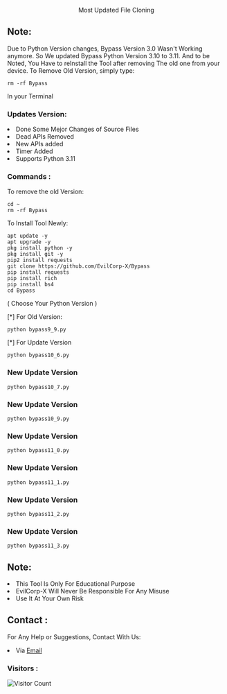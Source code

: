 <p align="center">Most Updated File Cloning</p>

## Note:
Due to Python Version changes, Bypass Version 3.0 Wasn't Working anymore. So We updated Bypass Python Version 3.10 to 3.11. And to be Noted, You Have to reInstall the Tool after removing The old one from your device. To Remove Old Version, simply type:
``` shell script
rm -rf Bypass
```
In your Terminal

###  Updates Version:
<li>Done Some Mejor Changes of Source Files</li>
<li>Dead APIs Removed</li>
<li>New APIs added</li>
<li>Timer Added</li>
<li>Supports Python 3.11</li>

### Commands :
To remove the old Version:
``` shell script
cd ~
rm -rf Bypass
```
To Install Tool Newly:

``` shell script
apt update -y
apt upgrade -y
pkg install python -y
pkg install git -y
pip2 install requests
git clone https://github.com/EvilCorp-X/Bypass
pip install requests
pip install rich
pip install bs4
cd Bypass
```
( Choose Your Python Version )

[*] For Old Version:
``` shell script
python bypass9_9.py
```
[*] For Update Version
``` shell script
python bypass10_6.py
```
### New Update Version
``` shell script
python bypass10_7.py
```
### New Update Version
``` shell script
python bypass10_9.py
```
### New Update Version
``` shell script
python bypass11_0.py
```
### New Update Version
``` shell script
python bypass11_1.py
```
### New Update Version
``` shell script
python bypass11_2.py
```

### New Update Version
``` shell script
python bypass11_3.py
```

## Note:
<li>This Tool Is Only For Educational Purpose</li>
<li>EvilCorp-X Will Never Be Responsible For Any Misuse</li>
<li>Use It At Your Own Risk</li>

## Contact :
For Any Help or Suggestions, Contact With Us:
<li> Via <a href="mailto: mr.soul1021@gmail.com">Email</a>


### Visitors :

![Visitor Count](https://profile-counter.glitch.me/EvilCorp-X/count.svg)
